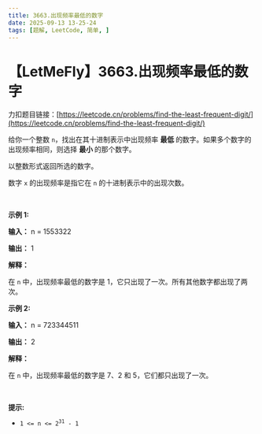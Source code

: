 ```yaml
---
title: 3663.出现频率最低的数字
date: 2025-09-13 13-25-24
tags: [题解, LeetCode, 简单, ]
---
```


# 【LetMeFly】3663.出现频率最低的数字

力扣题目链接：[https://leetcode.cn/problems/find-the-least-frequent-digit/](https://leetcode.cn/problems/find-the-least-frequent-digit/)

<p>给你一个整数 <code>n</code>，找出在其十进制表示中出现频率&nbsp;<strong>最低&nbsp;</strong>的数字。如果多个数字的出现频率相同，则选择&nbsp;<strong>最小&nbsp;</strong>的那个数字。</p>

<p>以整数形式返回所选的数字。</p>

<p>数字 <code>x</code> 的出现频率是指它在&nbsp;<code>n</code> 的十进制表示中的出现次数。</p>

<p>&nbsp;</p>

<p><strong class="example">示例 1:</strong></p>

<div class="example-block">
<p><strong>输入：</strong> <span class="example-io">n = 1553322</span></p>

<p><strong>输出：</strong> 1</p>

<p><strong>解释：</strong></p>

<p>在 <code>n</code> 中，出现频率最低的数字是 1，它只出现了一次。所有其他数字都出现了两次。</p>
</div>

<p><strong class="example">示例 2:</strong></p>

<div class="example-block">
<p><strong>输入：</strong> <span class="example-io">n = 723344511</span></p>

<p><strong>输出：</strong> 2</p>

<p><strong>解释：</strong></p>

<p>在 <code>n</code> 中，出现频率最低的数字是 7、2 和 5，它们都只出现了一次。</p>
</div>

<p>&nbsp;</p>

<p><strong>提示:</strong></p>

<ul>
	<li><code>1 &lt;= n &lt;= 2<sup>31</sup> - 1</code></li>
</ul>


    